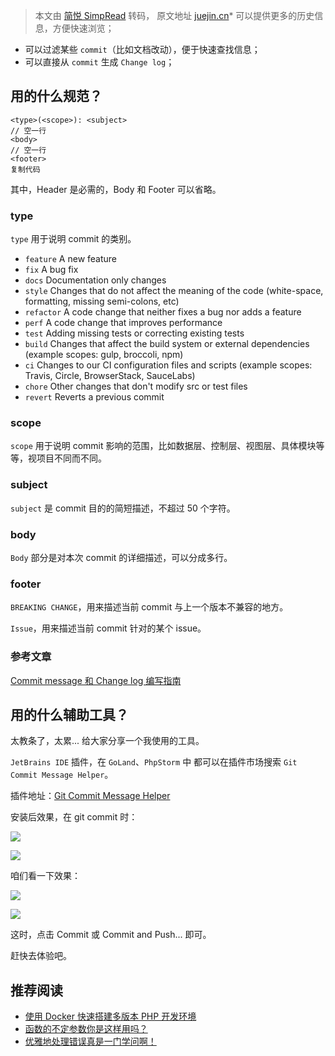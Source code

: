 > 本文由 [简悦 SimpRead](http://ksria.com/simpread/) 转码， 原文地址 [juejin.cn](https://juejin.cn/post/6980575404809519111)*   可以提供更多的历史信息，方便快速浏览；
*   可以过滤某些 `commit`（比如文档改动），便于快速查找信息；
*   可以直接从 `commit` 生成 `Change log`；

用的什么规范？
-------

```
<type>(<scope>): <subject>
// 空一行
<body>
// 空一行
<footer>
复制代码

```

其中，Header 是必需的，Body 和 Footer 可以省略。

### type

`type` 用于说明 commit 的类别。

*   `feature` A new feature
*   `fix` A bug fix
*   `docs` Documentation only changes
*   `style` Changes that do not affect the meaning of the code (white-space, formatting, missing semi-colons, etc)
*   `refactor` A code change that neither fixes a bug nor adds a feature
*   `perf` A code change that improves performance
*   `test` Adding missing tests or correcting existing tests
*   `build` Changes that affect the build system or external dependencies (example scopes: gulp, broccoli, npm)
*   `ci` Changes to our CI configuration files and scripts (example scopes: Travis, Circle, BrowserStack, SauceLabs)
*   `chore` Other changes that don't modify src or test files
*   `revert` Reverts a previous commit

### scope

`scope` 用于说明 commit 影响的范围，比如数据层、控制层、视图层、具体模块等等，视项目不同而不同。

### subject

`subject` 是 commit 目的的简短描述，不超过 50 个字符。

### body

`Body` 部分是对本次 commit 的详细描述，可以分成多行。

### footer

`BREAKING CHANGE`，用来描述当前 commit 与上一个版本不兼容的地方。

`Issue`，用来描述当前 commit 针对的某个 issue。

### 参考文章

[Commit message 和 Change log 编写指南](https://link.juejin.cn?target=http%3A%2F%2Fwww.ruanyifeng.com%2Fblog%2F2016%2F01%2Fcommit_message_change_log.html "http://www.ruanyifeng.com/blog/2016/01/commit_message_change_log.html")

用的什么辅助工具？
---------

太教条了，太累... 给大家分享一个我使用的工具。

`JetBrains IDE` 插件，在 `GoLand`、`PhpStorm` 中 都可以在插件市场搜索 `Git Commit Message Helper`。

插件地址：[Git Commit Message Helper](https://link.juejin.cn?target=https%3A%2F%2Fplugins.jetbrains.com%2Fplugin%2F13477-git-commit-message-helper "https://plugins.jetbrains.com/plugin/13477-git-commit-message-helper")

安装后效果，在 git commit 时：

![](https://p3-juejin.byteimg.com/tos-cn-i-k3u1fbpfcp/54a8ba72c7254bdaa6813ba60c750ca3~tplv-k3u1fbpfcp-watermark.awebp)

![](https://p1-juejin.byteimg.com/tos-cn-i-k3u1fbpfcp/639700f1367a4d39b10f896a5ea666ee~tplv-k3u1fbpfcp-watermark.awebp)

咱们看一下效果：

![](https://p1-juejin.byteimg.com/tos-cn-i-k3u1fbpfcp/420e16132399408da42d08e65801fe67~tplv-k3u1fbpfcp-watermark.awebp)

![](https://p9-juejin.byteimg.com/tos-cn-i-k3u1fbpfcp/512a116b8cf34e2fbc2d3e735ae67bf4~tplv-k3u1fbpfcp-watermark.awebp)

这时，点击 Commit 或 Commit and Push... 即可。

赶快去体验吧。

推荐阅读
----

*   [使用 Docker 快速搭建多版本 PHP 开发环境](https://link.juejin.cn?target=https%3A%2F%2Fmp.weixin.qq.com%2Fs%2F-vOmWMmzkzAEPbcbJQfmJw "https://mp.weixin.qq.com/s/-vOmWMmzkzAEPbcbJQfmJw")
*   [函数的不定参数你是这样用吗？](https://link.juejin.cn?target=https%3A%2F%2Fmp.weixin.qq.com%2Fs%2FjvSbZ0_g_EFqaR2TmjjO8w "https://mp.weixin.qq.com/s/jvSbZ0_g_EFqaR2TmjjO8w")
*   [优雅地处理错误真是一门学问啊！](https://link.juejin.cn?target=https%3A%2F%2Fmp.weixin.qq.com%2Fs%2FW_LsZtnjGIKQ-LB6EkRgBA "https://mp.weixin.qq.com/s/W_LsZtnjGIKQ-LB6EkRgBA")